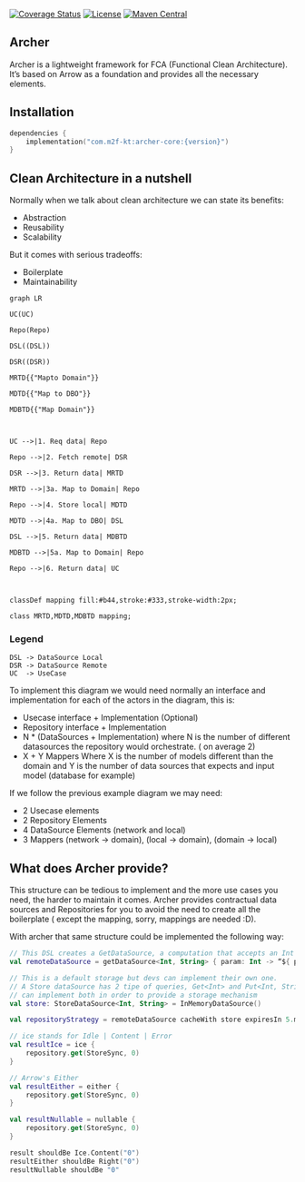 [![Coverage Status](https://coveralls.io/repos/github/m2f-kt/Archer/badge.svg?branch=main)](https://coveralls.io/github/m2f-kt/Archer?branch=main)
[![License](https://img.shields.io/badge/License-Apache_2.0-blue.svg)](https://opensource.org/licenses/Apache-2.0)
[![Maven Central](https://img.shields.io/maven-central/v/com.m2f-kt/archer-core?color=4caf50&label=latest%20release)](https://central.sonatype.com/artifact/com.m2f-kt/archer-core)

## Archer

Archer is a lightweight framework for FCA (Functional Clean Architecture). It’s based on Arrow as a foundation and
provides all the necessary elements.

## Installation

```kotlin
dependencies {
    implementation("com.m2f-kt:archer-core:{version}")
}
```

## Clean Architecture in a nutshell

Normally when we talk about clean architecture we can state its benefits:

- Abstraction
- Reusability
- Scalability

But it comes with serious tradeoffs:

- Boilerplate
- Maintainability

```mermaid
graph LR

UC(UC)

Repo(Repo)

DSL((DSL))

DSR((DSR))

MRTD{{"Mapto Domain"}}

MDTD{{"Map to DBO"}}

MDBTD{{"Map Domain"}}



UC -->|1. Req data| Repo

Repo -->|2. Fetch remote| DSR

DSR -->|3. Return data| MRTD

MRTD -->|3a. Map to Domain| Repo

Repo -->|4. Store local| MDTD

MDTD -->|4a. Map to DBO| DSL

DSL -->|5. Return data| MDBTD

MDBTD -->|5a. Map to Domain| Repo

Repo -->|6. Return data| UC



classDef mapping fill:#b44,stroke:#333,stroke-width:2px;

class MRTD,MDTD,MDBTD mapping;
```

### Legend

```
DSL -> DataSource Local
DSR -> DataSource Remote
UC  -> UseCase
```

To implement this diagram we would need normally an interface and implementation for each of the actors in the
diagram, this is:

- Usecase interface + Implementation (Optional)
- Repository interface + Implementation
- N * (DataSources + Implementation) where N is the number of different datasources the repository would orchestrate. (
  on average 2)
- X + Y Mappers Where X is the number of models different than the domain and Y is the number of data sources that
  expects and input model (database for example)

If we follow the previous example diagram we may need:

- 2 Usecase elements
- 2 Repository Elements
- 4 DataSource Elements (network and local)
- 3 Mappers (network -> domain), (local -> domain), (domain -> local)

## What does Archer provide?

This structure can be tedious to implement and the more use cases you need, the harder to maintain it comes.
Archer provides contractual data sources and Repositories for you to avoid the need to create all the boilerplate (
except the mapping, sorry, mappings are needed :D).

With archer that same structure could be implemented the following way:

```kotlin
// This DSL creates a GetDataSource, a computation that accepts an Int and returns a String
val remoteDataSource = getDataSource<Int, String> { param: Int -> “${ param }” }

// This is a default storage but devs can implement their own one.
// A Store dataSource has 2 tipe of queries, Get<Int> and Put<Int, String>, and the developer
// can implement both in order to provide a storage mechanism
val store: StoreDataSource<Int, String> = InMemoryDataSource()

val repositoryStrategy = remoteDataSource cacheWith store expiresIn 5.minutes

// ice stands for Idle | Content | Error
val resultIce = ice {
    repository.get(StoreSync, 0)
}

// Arrow's Either
val resultEither = either {
    repository.get(StoreSync, 0)
}

val resultNullable = nullable {
    repository.get(StoreSync, 0)
}

result shouldBe Ice.Content("0")
resultEither shouldBe Right("0")
resultNullable shouldBe "0"
```
